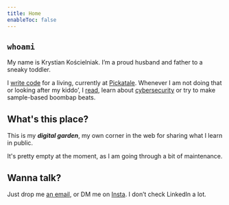 ```yaml
---
title: Home
enableToc: false
---
```


## `whoami`

My name is Krystian Kościelniak. I’m a proud husband and father to a sneaky toddler.

I [write code](https://github.com/kkoscielniak) for a living, currently at [Pickatale](https://pickatale.com/). Whenever I am not doing that or looking after my kiddo’, I [read](/reading/), learn about [cybersecurity](/cybersecurity) or try to make sample-based boombap beats.

## What's this place?

This is my _**digital garden**_, my own corner in the web for sharing what I learn in public.

It's pretty empty at the moment, as I am going through a bit of maintenance.

## Wanna talk? 
Just drop me <a href="mailto:krystiankoscielniak@proton.me">an email</a>, or DM me on [Insta](https://instagram.com/pankoscielniak). I don’t check LinkedIn a lot.